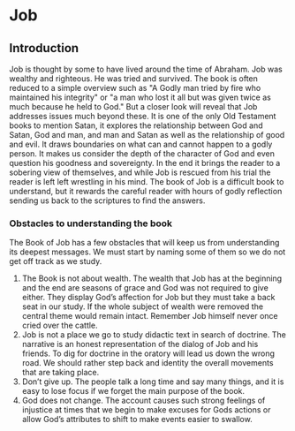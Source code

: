 # Job

## Introduction

Job is thought by some to have lived around the time of Abraham. Job was wealthy and righteous. He was tried and survived. The book is often reduced to a simple overview such as "A Godly man tried by fire who maintained his integrity" or "a man who lost it all but was given twice as much because he held to God." But a closer look will reveal that Job addresses issues much beyond these. It is one of the only Old Testament books to mention Satan, it explores the relationship between God and Satan, God and man, and man and Satan as well as the relationship of good and evil. It draws boundaries on what can and cannot happen to a godly person. It makes us consider the depth of the character of God and even question his goodness and sovereignty. In the end it brings the reader to a sobering view of themselves, and while Job is rescued from his trial the reader is left left wrestling in his mind. The book of Job is a difficult book to understand, but it rewards the careful reader with hours of godly reflection sending us back to the scriptures to find the answers.

### Obstacles to understanding the book

The Book of Job has a few obstacles that will keep us from understanding its deepest messages. We must start by naming some of them so we do not get off track as we study.

1. The Book is not about wealth. The wealth that Job has at the beginning and the end are seasons of grace and God was not required to give either. They display God’s affection for Job but they must take a back seat in our study. If the whole subject of wealth were removed the central theme would remain intact. Remember Job himself never once cried over the cattle.
2. Job is not a place we go to study didactic text in search of doctrine. The narrative is an honest representation of the dialog of Job and his friends. To dig for doctrine in the oratory will lead us down the wrong road. We should rather step back and identity the overall movements that are taking place.
3. Don’t give up. The people talk a long time and say many things, and it is easy to lose focus if we forget the main purpose of the book.
4. God does not change. The account causes such strong feelings of injustice at times that we begin to make excuses for Gods actions or allow God’s attributes to shift to make events easier to swallow.

